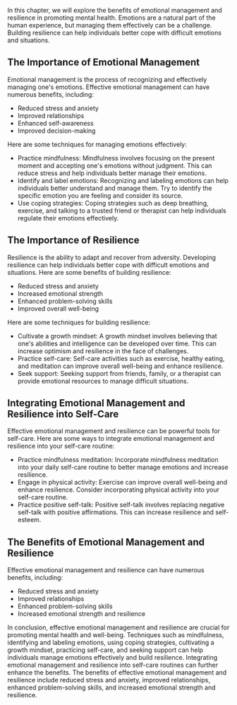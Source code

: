 
In this chapter, we will explore the benefits of emotional management and resilience in promoting mental health. Emotions are a natural part of the human experience, but managing them effectively can be a challenge. Building resilience can help individuals better cope with difficult emotions and situations.

The Importance of Emotional Management
--------------------------------------

Emotional management is the process of recognizing and effectively managing one's emotions. Effective emotional management can have numerous benefits, including:

* Reduced stress and anxiety
* Improved relationships
* Enhanced self-awareness
* Improved decision-making

Here are some techniques for managing emotions effectively:

* Practice mindfulness: Mindfulness involves focusing on the present moment and accepting one's emotions without judgment. This can reduce stress and help individuals better manage their emotions.
* Identify and label emotions: Recognizing and labeling emotions can help individuals better understand and manage them. Try to identify the specific emotion you are feeling and consider its source.
* Use coping strategies: Coping strategies such as deep breathing, exercise, and talking to a trusted friend or therapist can help individuals regulate their emotions effectively.

The Importance of Resilience
----------------------------

Resilience is the ability to adapt and recover from adversity. Developing resilience can help individuals better cope with difficult emotions and situations. Here are some benefits of building resilience:

* Reduced stress and anxiety
* Increased emotional strength
* Enhanced problem-solving skills
* Improved overall well-being

Here are some techniques for building resilience:

* Cultivate a growth mindset: A growth mindset involves believing that one's abilities and intelligence can be developed over time. This can increase optimism and resilience in the face of challenges.
* Practice self-care: Self-care activities such as exercise, healthy eating, and meditation can improve overall well-being and enhance resilience.
* Seek support: Seeking support from friends, family, or a therapist can provide emotional resources to manage difficult situations.

Integrating Emotional Management and Resilience into Self-Care
--------------------------------------------------------------

Effective emotional management and resilience can be powerful tools for self-care. Here are some ways to integrate emotional management and resilience into your self-care routine:

* Practice mindfulness meditation: Incorporate mindfulness meditation into your daily self-care routine to better manage emotions and increase resilience.
* Engage in physical activity: Exercise can improve overall well-being and enhance resilience. Consider incorporating physical activity into your self-care routine.
* Practice positive self-talk: Positive self-talk involves replacing negative self-talk with positive affirmations. This can increase resilience and self-esteem.

The Benefits of Emotional Management and Resilience
---------------------------------------------------

Effective emotional management and resilience can have numerous benefits, including:

* Reduced stress and anxiety
* Improved relationships
* Enhanced problem-solving skills
* Increased emotional strength and resilience

In conclusion, effective emotional management and resilience are crucial for promoting mental health and well-being. Techniques such as mindfulness, identifying and labeling emotions, using coping strategies, cultivating a growth mindset, practicing self-care, and seeking support can help individuals manage emotions effectively and build resilience. Integrating emotional management and resilience into self-care routines can further enhance the benefits. The benefits of effective emotional management and resilience include reduced stress and anxiety, improved relationships, enhanced problem-solving skills, and increased emotional strength and resilience.
